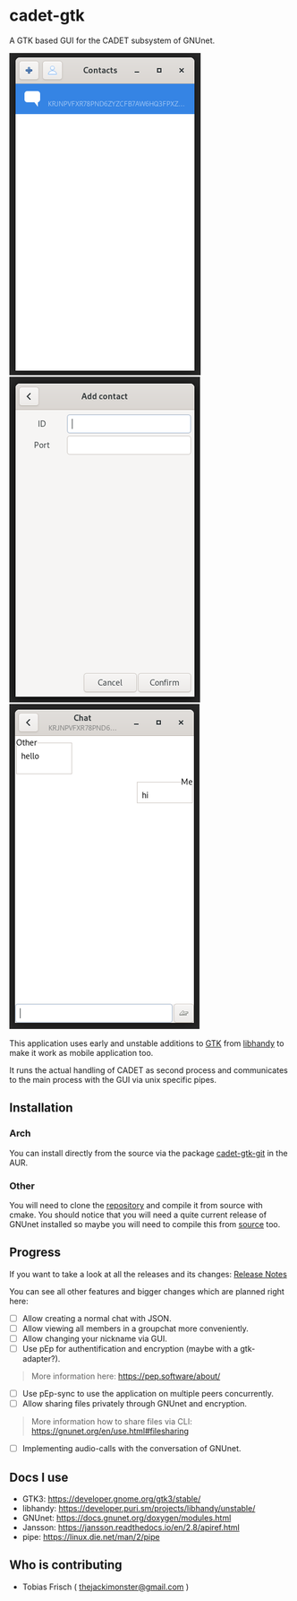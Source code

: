 # cadet-gtk

A GTK based GUI for the CADET subsystem of GNUnet.

![Example for contacts-list](examples/mobile_contacts.png "List of contacts")
![Example for adding a contact](examples/mobile_add_contact.png "Adding a contact")
![Example for chat](examples/mobile_chat.png "Chat between you and one contact")

This application uses early and unstable additions to [GTK](https://www.gtk.org/) 
from [libhandy](https://source.puri.sm/Librem5/libhandy) to make it work as mobile application too.

It runs the actual handling of CADET as second process and communicates to the main process with the GUI
via unix specific pipes.

## Installation

### Arch

You can install directly from the source via the package [cadet-gtk-git](https://aur.archlinux.org/packages/cadet-gtk-git/) in the AUR.

### Other

You will need to clone the [repository](https://gitlab.com/TheJackiMonster/cadet-gtk.git) and compile it from source with cmake.
You should notice that you will need a quite current release of GNUnet installed so maybe you will need to compile
this from [source](https://git.gnunet.org/gnunet.git) too.

## Progress

If you want to take a look at all the releases and its changes: [Release Notes](CHANGES.md)

You can see all other features and bigger changes which are planned right here:

 * [ ] Allow creating a normal chat with JSON.
 * [ ] Allow viewing all members in a groupchat more conveniently.
 * [ ] Allow changing your nickname via GUI.
 * [ ] Use pEp for authentification and encryption (maybe with a gtk-adapter?).
>  More information here: https://pep.software/about/
 * [ ] Use pEp-sync to use the application on multiple peers concurrently.
 * [ ] Allow sharing files privately through GNUnet and encryption.
>  More information how to share files via CLI: https://gnunet.org/en/use.html#filesharing
 * [ ] Implementing audio-calls with the conversation of GNUnet.

## Docs I use

 - GTK3: https://developer.gnome.org/gtk3/stable/
 - libhandy: https://developer.puri.sm/projects/libhandy/unstable/
 - GNUnet: https://docs.gnunet.org/doxygen/modules.html
 - Jansson: https://jansson.readthedocs.io/en/2.8/apiref.html
 - pipe: https://linux.die.net/man/2/pipe

## Who is contributing

 - Tobias Frisch ( thejackimonster@gmail.com )
